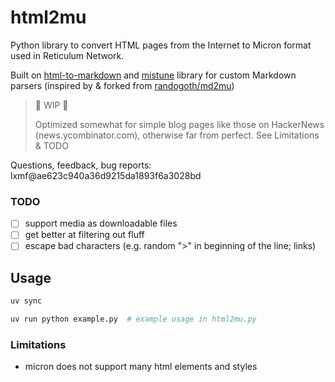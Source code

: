 # html2mu

Python library to convert HTML pages from the Internet to Micron format used in Reticulum Network.

Built on [html-to-markdown](https://github.com/Goldziher/html-to-markdown) and [mistune](https://github.com/lepture/mistune) library for custom Markdown parsers (inspired by & forked from [randogoth/md2mu](https://github.com/randogoth/md2mu)) 

> 🚧 WIP 🚧
> 
> Optimized somewhat for simple blog pages like those on HackerNews (news.ycombinator.com), otherwise far from perfect. See Limitations & TODO

Questions, feedback, bug reports: lxmf@ae623c940a36d9215da1893f6a3028bd

### TODO

- [ ] support media as downloadable files
- [ ] get better at filtering out fluff
- [ ] escape bad characters (e.g. random ">" in beginning of the line; links)

## Usage

```bash
uv sync

uv run python example.py  # example usage in html2mu.py
```

### Limitations

- micron does not support many html elements and styles
